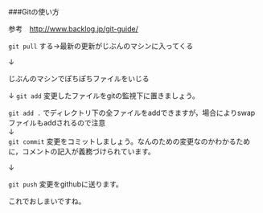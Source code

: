 ###Gitの使い方

参考　http://www.backlog.jp/git-guide/

`git pull` する→最新の更新がじぶんのマシンに入ってくる

↓

じぶんのマシンでぽちぽちファイルをいじる

↓
`git add` 変更したファイルをgitの監視下に置きましょう。

`git add .` でディレクトリ下の全ファイルをaddできますが，場合によりswapファイルもaddされるので注意  
↓  
`git commit` 変更をコミットしましょう。なんのための変更なのかわかるために，コメントの記入が義務づけられています。

↓

`git push` 変更をgithubに送ります。

これでおしまいですね。
